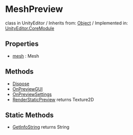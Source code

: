 # MeshPreview
class in UnityEditor
 / Inherits from: <a href="https://docs.unity3d.com/6000.1/Documentation/ScriptReference/Object.html">Object</a> / Implemented in: <a href="https://docs.unity3d.com/6000.1/Documentation/ScriptReference/UnityEditor.CoreModule.html">UnityEditor.CoreModule</a>

## Properties
- <a href="https://docs.unity3d.com/6000.1/Documentation/ScriptReference/MeshPreview-mesh.html">mesh</a> : Mesh

## Methods
- <a href="https://docs.unity3d.com/6000.1/Documentation/ScriptReference/MeshPreview.Dispose.html">Dispose</a>
- <a href="https://docs.unity3d.com/6000.1/Documentation/ScriptReference/MeshPreview.OnPreviewGUI.html">OnPreviewGUI</a>
- <a href="https://docs.unity3d.com/6000.1/Documentation/ScriptReference/MeshPreview.OnPreviewSettings.html">OnPreviewSettings</a>
- <a href="https://docs.unity3d.com/6000.1/Documentation/ScriptReference/MeshPreview.RenderStaticPreview.html">RenderStaticPreview</a> returns Texture2D

## Static Methods
- <a href="https://docs.unity3d.com/6000.1/Documentation/ScriptReference/MeshPreview.GetInfoString.html">GetInfoString</a> returns String
